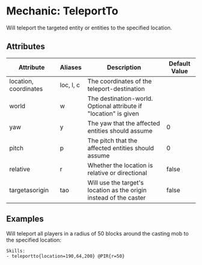 Mechanic: TeleportTo
====================

Will teleport the targeted entity or entities to the specified location.

Attributes
----------

| Attribute             | Aliases   | Description                                                                   | Default Value |
|-----------------------|-----------|-------------------------------------------------------------------------------|---------------|
| location, coordinates | loc, l, c | The coordinates of the teleport-destination                                   |               |
| world                 | w         | The destination-world. Optional attribute if "location" is given              |               |
| yaw                   | y         | The yaw that the affected entities should assume                              | 0             |
| pitch                 | p         | The pitch that the affected entities should assume                            | 0             |
| relative                 | r        | Whether the location is relative or directional                | false              |
| targetasorigin                | tao         | Will use the target's location as the origin instead of the caster |  false             |

Examples
--------

Will teleport all players in a radius of 50 blocks around the casting
mob to the specified location:

    Skills:
    - teleportto{location=190,64,200} @PIR{r=50}